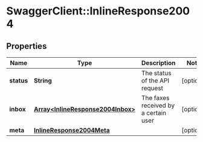 # SwaggerClient::InlineResponse2004

## Properties
Name | Type | Description | Notes
------------ | ------------- | ------------- | -------------
**status** | **String** | The status of the API request | [optional] 
**inbox** | [**Array&lt;InlineResponse2004Inbox&gt;**](InlineResponse2004Inbox.md) | The faxes received by a certain user | [optional] 
**meta** | [**InlineResponse2004Meta**](InlineResponse2004Meta.md) |  | [optional] 


